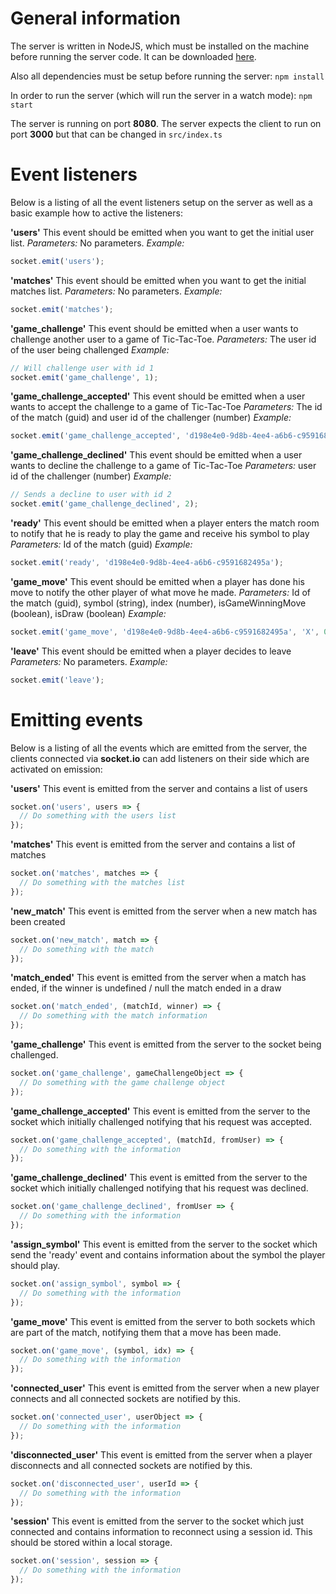 # General information
The server is written in NodeJS, which must be installed on the machine before running the server code. It can be downloaded [here](https://nodejs.org/en/).

Also all dependencies must be setup before running the server:
`npm install`

In order to run the server (which will run the server in a watch mode): `npm start`

The server is running on port **8080**. The server expects the client to run on port **3000** but that can be changed in `src/index.ts`

# Event listeners
Below is a listing of all the event listeners setup on the server as well as a basic example how to active the listeners:

**'users'**
This event should be emitted when you want to get the initial user list. 
*Parameters:* No parameters.
*Example:*
```js
socket.emit('users');
```

**'matches'**
This event should be emitted when you want to get the initial matches list. 
*Parameters:* No parameters.
*Example:*
```js
socket.emit('matches');
```

**'game_challenge'**
This event should be emitted when a user wants to challenge another user to a game of Tic-Tac-Toe.
*Parameters:* The user id of the user being challenged
*Example:*
```js
// Will challenge user with id 1
socket.emit('game_challenge', 1); 
```

**'game_challenge_accepted'**
This event should be emitted when a user wants to accept the challenge to a game of Tic-Tac-Toe
*Parameters:* The id of the match (guid) and user id of the challenger (number)
*Example:*
```js
socket.emit('game_challenge_accepted', 'd198e4e0-9d8b-4ee4-a6b6-c9591682495a', 2);
```

**'game_challenge_declined'**
This event should be emitted when a user wants to decline the challenge to a game of Tic-Tac-Toe
*Parameters:* user id of the challenger (number)
*Example:*
```js
// Sends a decline to user with id 2
socket.emit('game_challenge_declined', 2);
```

**'ready'**
This event should be emitted when a player enters the match room to notify that he is ready to play the game and receive his symbol to play
*Parameters:* Id of the match (guid)
*Example:*
```js
socket.emit('ready', 'd198e4e0-9d8b-4ee4-a6b6-c9591682495a');
```

**'game_move'**
This event should be emitted when a player has done his move to notify the other player of what move he made.
*Parameters:* Id of the match (guid), symbol (string), index (number), isGameWinningMove (boolean), isDraw (boolean)
*Example:*
```js
socket.emit('game_move', 'd198e4e0-9d8b-4ee4-a6b6-c9591682495a', 'X', 0, false, false);
```

**'leave'**
This event should be emitted when a player decides to leave
*Parameters:* No parameters.
*Example:*
```js
socket.emit('leave');
```

# Emitting events
Below is a listing of all the events which are emitted from the server, the clients connected via **socket.io** can add listeners on their side which are activated on emission:

**'users'**
This event is emitted from the server and contains a list of users
```js
socket.on('users', users => {
  // Do something with the users list
});
```

**'matches'**
This event is emitted from the server and contains a list of matches
```js
socket.on('matches', matches => {
  // Do something with the matches list
});
```

**'new_match'**
This event is emitted from the server when a new match has been created
```js
socket.on('new_match', match => {
  // Do something with the match
});
```

**'match_ended'**
This event is emitted from the server when a match has ended, if the winner is undefined / null the match ended in a draw
```js
socket.on('match_ended', (matchId, winner) => {
  // Do something with the match information
});
```

**'game_challenge'**
This event is emitted from the server to the socket being challenged.
```js
socket.on('game_challenge', gameChallengeObject => {
  // Do something with the game challenge object
});
```

**'game_challenge_accepted'**
This event is emitted from the server to the socket which initially challenged notifying that his request was accepted.
```js
socket.on('game_challenge_accepted', (matchId, fromUser) => {
  // Do something with the information
});
```

**'game_challenge_declined'**
This event is emitted from the server to the socket which initially challenged notifying that his request was declined.
```js
socket.on('game_challenge_declined', fromUser => {
  // Do something with the information
});
```

**'assign_symbol'**
This event is emitted from the server to the socket which send the 'ready' event and contains information about the symbol the player should play.
```js
socket.on('assign_symbol', symbol => {
  // Do something with the information
});
```

**'game_move'**
This event is emitted from the server to both sockets which are part of the match, notifying them that a move has been made.
```js
socket.on('game_move', (symbol, idx) => {
  // Do something with the information
});
```

**'connected_user'**
This event is emitted from the server when a new player connects and all connected sockets are notified by this.
```js
socket.on('connected_user', userObject => {
  // Do something with the information
});
```

**'disconnected_user'**
This event is emitted from the server when a player disconnects and all connected sockets are notified by this.
```js
socket.on('disconnected_user', userId => {
  // Do something with the information
});
```

**'session'**
This event is emitted from the server to the socket which just connected and contains information to reconnect using a session id. This should be stored within a local storage.
```js
socket.on('session', session => {
  // Do something with the information
});
```